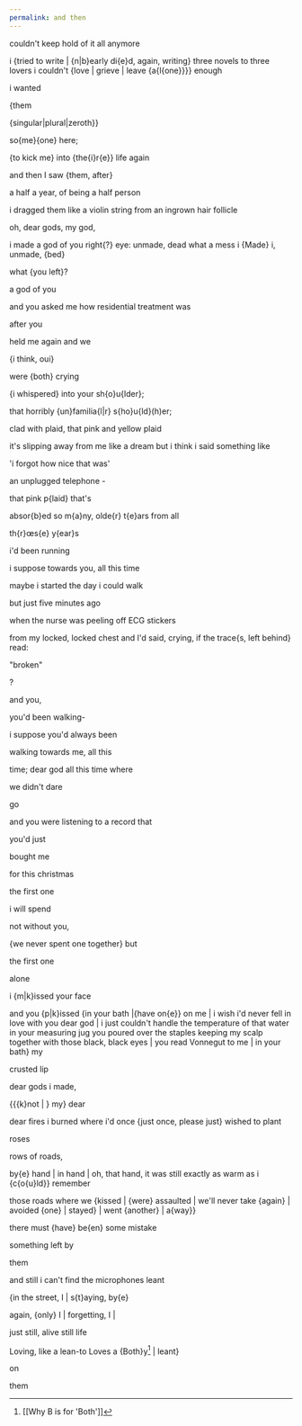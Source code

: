 ```yaml
---
permalink: and then
---
```



couldn't keep hold of it all anymore 

i {tried to write | {n|b}early di{e}d, again, writing}  three novels to three lovers i couldn't {love | grieve | leave {a{l{one}}}} enough 

i wanted 



<span class="right-align">{them

{singular|plural|zeroth}}

</span>





so{me}{one} here; 

{to kick me} into {the{i}r{e}} life again 





and then I saw {them, after}

a half a year, of being a half person 



i dragged them like a violin string from an ingrown hair follicle



oh, dear gods, my god, 

i made a god of you 
right{?}
eye: unmade, dead
what a mess i {Made}
i, unmade, {bed}

what {you left}?


a god of you 



and you asked me how residential treatment was 

after you 

held me again and we 

{i think, oui} 

were {both} crying 



{i whispered} into your sh{o}u{lder}; 

that horribly {un}familia{l|r} s{ho}u{ld}(h)er; 

clad with plaid, that pink and yellow plaid

it's slipping away from me like a dream but i think i said something like 

'i forgot how nice that was'



<span class="right-align"> an unplugged telephone -</span>





that pink p{laid} that's 



absor{b}ed so m{a}ny, olde{r} t{e}ars from all 

th{r}œs{e} y{ear}s



i'd been running 

i suppose towards you, all this time 

maybe i started the day i could walk



but just five minutes ago 

when the nurse was peeling off ECG stickers 

from my locked, locked chest and I'd said, crying, if the trace{s, left behind} read:

"broken"

?





and you, 

you'd been walking-

i suppose you'd always been 



<span class="right-align">walking towards me, all this</span>

time; dear god all this time where

we didn't dare

go 



and you were listening to a record that 

you'd just

bought me 

for this christmas 

the first one 

i will spend 

not without you, 

{we never spent one together} but

the first one



<span class="right-align">alone </span>



i {m|k}issed your face  



<span class="right-align">and you {p|k}issed {in your bath |{have on{e}} on me | i wish i'd never fell in love with you dear god | i just couldn't handle the temperature of that water in your measuring jug you poured over the staples keeping my scalp together with those black, black eyes | you read Vonnegut to me | in your bath} my 

crusted lip </span>



dear gods i made, 

{{{k}not | } my} dear 

dear fires i burned where i'd once {just once, please just} wished to plant 



<span class="right-align">roses</span>

rows of roads, 

by{e} hand | in hand | oh, that hand, it was still exactly as warm as i {c{o{u}ld}} remember

those roads where we {kissed | {were} assaulted | we'll never take {again} | avoided {one} | stayed} | went {another} | a{way}}



there must {have} be{en} some mistake 

something
left
by



<span class="right-align">them

</span>



and still i can't find the microphones  leant



{in the street, I | s{t}aying, by{e}

again, {only} I | forgetting, I |

just still, 
alive
still life 

Loving, like a lean-to Loves a {Both}y[^both] | leant}

on 





<span class="right-align">

them</span>



[^both]: [[Why B is for 'Both']]